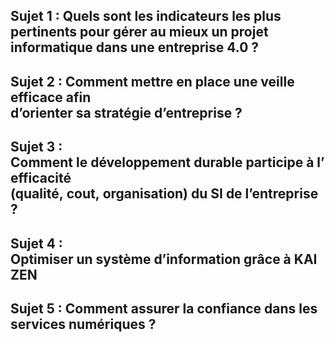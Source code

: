
## Sujet 1 : Quels sont les indicateurs les plus pertinents pour gérer au mieux un projet informatique dans une entreprise 4.0 ?

## Sujet 2 : Comment mettre en place une veille efficace afin d’orienter sa stratégie d’entreprise ?

## Sujet 3 : Comment le développement durable participe à l’efficacité  (qualité, cout, organisation) du SI de l’entreprise ?

##  Sujet 4 : Optimiser un système d’information grâce à KAIZEN

## Sujet 5 : Comment assurer la confiance dans les services numériques ?


